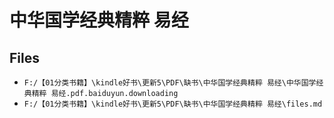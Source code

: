 # 中华国学经典精粹 易经

## Files

- `F:/【01分类书籍】\kindle好书\更新5\PDF\缺书\中华国学经典精粹 易经\中华国学经典精粹 易经.pdf.baiduyun.downloading`
- `F:/【01分类书籍】\kindle好书\更新5\PDF\缺书\中华国学经典精粹 易经\files.md`
